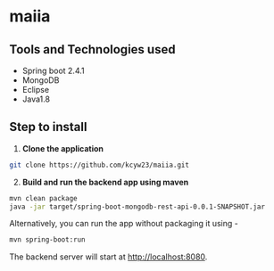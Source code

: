 # maiia

## Tools and Technologies used

* Spring boot 2.4.1
* MongoDB
* Eclipse
* Java1.8

## Step to install

1. **Clone the application**

```bash
git clone https://github.com/kcyw23/maiia.git
```

2. **Build and run the backend app using maven**

```bash
mvn clean package
java -jar target/spring-boot-mongodb-rest-api-0.0.1-SNAPSHOT.jar
```

Alternatively, you can run the app without packaging it using -

```bash
mvn spring-boot:run
```

The backend server will start at <http://localhost:8080>.
